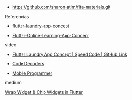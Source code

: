 - https://github.com/sharon-atim/flta-materials.git


Referencias
- [flutter-laundry-app-concept](https://github.com/Maadhav/flutter-laundry-app-concept.git)

- [Flutter-Online-Learning-App-Concept](https://github.com/Code-Decoders/Flutter-Online-Learning-App-Concept.git)

video
- [Flutter Laundry App Concept | Speed Code | GitHub Link](https://youtu.be/ioxnMhNRMp0?si=YyxEcXE21eN-rpSw)
- [Code Decoders](https://youtu.be/CHqVEKgj-50?si=xv8PHX3_w9UkoTkr)

- [Mobile Programmer](https://youtu.be/l0jRiOLvvmw?si=cRnp_kqSKslMC9Fx)

medium

[Wrap Widget & Chip Widgets in Flutter](https://helperdev.medium.com/wrap-widget-chip-widgets-in-flutter-dddddec936d3)